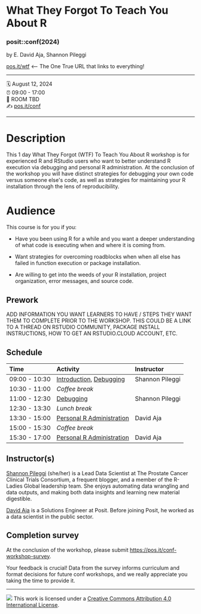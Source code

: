 What They Forgot To Teach You About R
================

### posit::conf(2024)

by E. David Aja, Shannon Pileggi

[pos.it/wtf](https://rstats.wtf/) <– The One True URL that links to everything!

-----

:spiral_calendar: August 12, 2024  
:alarm_clock:     09:00 - 17:00  
:hotel:           ROOM TBD  
:writing_hand:    [pos.it/conf](http://pos.it/conf)

-----

# Description

This 1 day What They Forgot (WTF) To Teach You About R workshop is for experienced R and RStudio users who want to better understand R execution via debugging and personal R administration. At the conclusion of the workshop you will have distinct strategies for debugging your own code versus someone else's code, as well as strategies for maintaining your R installation through the lens of reproducibility.

# Audience

This course is for you if you:

-   Have you been using R for a while and you want a deeper understanding of what code is executing when and where it is coming from.

-   Want strategies for overcoming roadblocks when when all else has failed in function execution or package installation.

-   Are willing to get into the weeds of your R installation, project organization, error messages, and source code.


## Prework

ADD INFORMATION YOU WANT LEARNERS TO HAVE / STEPS THEY WANT THEM TO
COMPLETE PRIOR TO THE WORKSHOP. THIS COULD BE A LINK TO A THREAD ON
RSTUDIO COMMUNITY, PACKAGE INSTALL INSTRUCTIONS, HOW TO GET AN
RSTUDIO.CLOUD ACCOUNT, ETC.

## Schedule

| Time          | Activity                                        | Instructor      |
|:--------------|:------------------------------------------------|:----------------|
| 09:00 - 10:30 | [Introduction](https://rstats-wtf.github.io/wtf-introduction), [Debugging](https://rstats-wtf.github.io/wtf-debugging-slides/#/title-slide) | Shannon Pileggi |
| 10:30 - 11:00 | *Coffee break*                                  |                 |
| 11:00 - 12:30 | [Debugging](https://rstats-wtf.github.io/wtf-debugging-slides/#/title-slide) | Shannon Pileggi |
| 12:30 - 13:30 | *Lunch break*                                   |                 |
| 13:30 - 15:00 | [Personal R Administration](https://rstats-wtf.github.io/wtf-version-control-slides/)                | David Aja  |
| 15:00 - 15:30 | *Coffee break*                                  |                 |
| 15:30 - 17:00 | [Personal R Administration](https://github.com/rstats-wtf/wtf-personal-radmin-slides)                | David Aja      |

## Instructor(s)

[Shannon Pileggi](https://www.pipinghotdata.com/) (she/her) is a Lead Data Scientist at The Prostate Cancer Clinical Trials Consortium, a frequent blogger, and a member of the R-Ladies Global leadership team. She enjoys automating data wrangling and data outputs, and making both data insights and learning new material digestible.

[David Aja](https://edavidaja.com/) is a Solutions Engineer at Posit. Before joining Posit, he worked as a data scientist in the public sector.


## Completion survey

At the conclusion of the workshop, please submit <https://pos.it/conf-workshop-survey>.

Your feedback is crucial! Data from the survey informs curriculum and format decisions for future conf workshops, and we really appreciate you taking the time to provide it.

-----

![](https://i.creativecommons.org/l/by/4.0/88x31.png) This work is
licensed under a [Creative Commons Attribution 4.0 International
License](https://creativecommons.org/licenses/by/4.0/).
